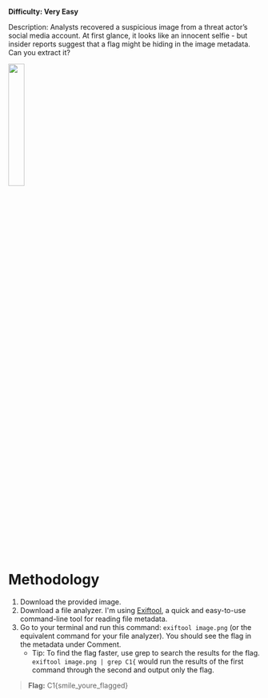 **Difficulty: Very Easy**

Description: Analysts recovered a suspicious image from a threat actor’s social media account. At first glance, it looks like an innocent selfie - but insider reports suggest that a flag might be hiding in the image metadata. Can you extract it?

<img src="https://github.com/user-attachments/assets/49cf17ff-de03-4e00-8889-0dd4986d1b27" width="25%" height="25%">

# Methodology
1. Download the provided image.
2. Download a file analyzer. I'm using [Exiftool](https://exiftool.org/), a quick and easy-to-use command-line tool for reading file metadata.
3. Go to your terminal and run this command: `exiftool image.png` (or the equivalent command for your file analyzer). You should see the flag in the metadata under Comment.
   - Tip: To find the flag faster, use grep to search the results for the flag. `exiftool image.png | grep C1{` would run the results of the first command through the second and output only the flag.
   
> **Flag:** C1{smile_youre_flagged}
